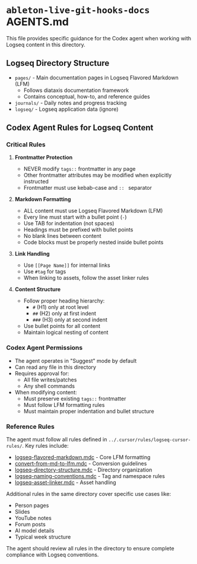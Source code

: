# `ableton-live-git-hooks-docs` AGENTS.md

This file provides specific guidance for the Codex agent when working with Logseq content in this directory.

## Logseq Directory Structure

- `pages/` - Main documentation pages in Logseq Flavored Markdown (LFM)
  - Follows diataxis documentation framework
  - Contains conceptual, how-to, and reference guides
- `journals/` - Daily notes and progress tracking
- `logseq/` - Logseq application data (ignore)

## Codex Agent Rules for Logseq Content

### Critical Rules
1. **Frontmatter Protection**
   - NEVER modify `tags::` frontmatter in any page
   - Other frontmatter attributes may be modified when explicitly instructed
   - Frontmatter must use kebab-case and `:: ` separator

2. **Markdown Formatting**
   - ALL content must use Logseq Flavored Markdown (LFM)
   - Every line must start with a bullet point (`-`)
   - Use TAB for indentation (not spaces)
   - Headings must be prefixed with bullet points
   - No blank lines between content
   - Code blocks must be properly nested inside bullet points

3. **Link Handling**
   - Use `[[Page Name]]` for internal links
   - Use `#tag` for tags
   - When linking to assets, follow the asset linker rules

4. **Content Structure**
   - Follow proper heading hierarchy:
     - `#` (H1) only at root level
     - `##` (H2) only at first indent
     - `###` (H3) only at second indent
   - Use bullet points for all content
   - Maintain logical nesting of content

### Codex Agent Permissions
- The agent operates in "Suggest" mode by default
- Can read any file in this directory
- Requires approval for:
  - All file writes/patches
  - Any shell commands
- When modifying content:
  - Must preserve existing `tags::` frontmatter
  - Must follow LFM formatting rules
  - Must maintain proper indentation and bullet structure

### Reference Rules
The agent must follow all rules defined in `../.cursor/rules/logseq-cursor-rules/`. Key rules include:
- [logseq-flavored-markdown.mdc](../.cursor/rules/logseq-cursor-rules/logseq-flavored-markdown.mdc) - Core LFM formatting
- [convert-from-md-to-lfm.mdc](../.cursor/rules/logseq-cursor-rules/convert-from-md-to-lfm.mdc) - Conversion guidelines
- [logseq-directory-structure.mdc](../.cursor/rules/logseq-cursor-rules/logseq-directory-structure.mdc) - Directory organization
- [logseq-naming-conventions.mdc](../.cursor/rules/logseq-cursor-rules/logseq-naming-conventions.mdc) - Tag and namespace rules
- [logseq-asset-linker.mdc](../.cursor/rules/logseq-cursor-rules/logseq-asset-linker.mdc) - Asset handling

Additional rules in the same directory cover specific use cases like:
- Person pages
- Slides
- YouTube notes
- Forum posts
- AI model details
- Typical week structure

The agent should review all rules in the directory to ensure complete compliance with Logseq conventions.

